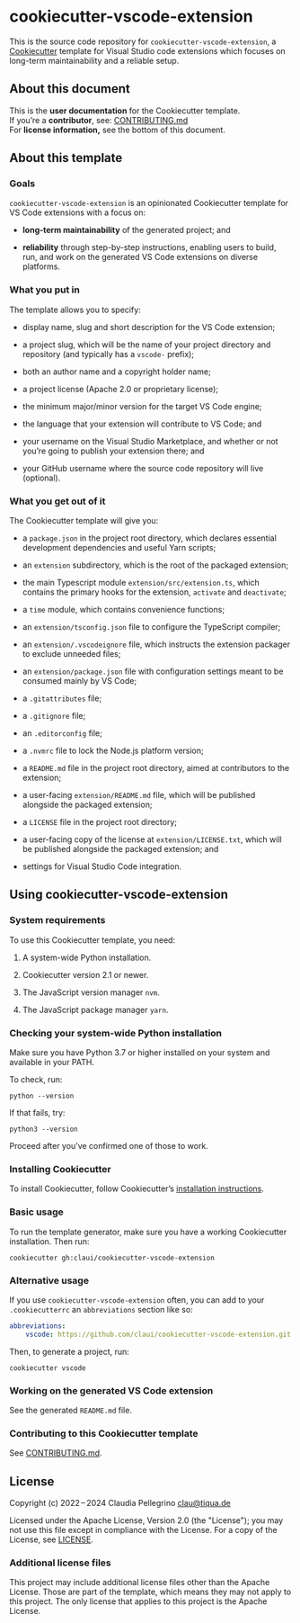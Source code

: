 # cookiecutter-vscode-extension

This is the source code repository for
`cookiecutter-vscode-extension`, a
[Cookiecutter](https://github.com/cookiecutter/cookiecutter)
template for Visual Studio code extensions which focuses on
long-term maintainability and a reliable setup.

## About this document

This is the **user documentation** for the Cookiecutter template.  
If you’re a **contributor**, see: [CONTRIBUTING.md](./CONTRIBUTING.md)  
For **license information,** see the bottom of this document.

## About this template

### Goals

`cookiecutter-vscode-extension` is an opinionated Cookiecutter
template for VS Code extensions with a focus on:

- **long-term maintainability** of the generated project; and

- **reliability** through step-by-step instructions, enabling users
  to build, run, and work on the generated VS Code extensions on
  diverse platforms.

### What you put in

The template allows you to specify:

- display name, slug and short description for the VS Code
  extension;

- a project slug, which will be the name of your project directory
  and repository (and typically has a `vscode-` prefix);

- both an author name and a copyright holder name;

- a project license (Apache 2.0 or proprietary license);

- the minimum major/minor version for the target VS Code engine;

- the language that your extension will contribute to VS Code; and

- your username on the Visual Studio Marketplace, and whether or not
  you’re going to publish your extension there; and

- your GitHub username where the source code repository will live
  (optional).

### What you get out of it

The Cookiecutter template will give you:

- a `package.json` in the project root directory, which declares
  essential development dependencies and useful Yarn scripts;

- an `extension` subdirectory, which is the root of the packaged
  extension;

- the main Typescript module `extension/src/extension.ts`, which
  contains the primary hooks for the extension, `activate` and
  `deactivate`;

- a `time` module, which contains convenience functions;

- an `extension/tsconfig.json` file to configure the TypeScript
  compiler;

- an `extension/.vscodeignore` file, which instructs the extension packager
  to exclude unneeded files;

- an `extension/package.json` file with configuration settings
  meant to be consumed mainly by VS Code;

- a `.gitattributes` file;

- a `.gitignore` file;

- an `.editorconfig` file;

- a `.nvmrc` file to lock the Node.js platform version;

- a `README.md` file in the project root directory, aimed at
  contributors to the extension;

- a user-facing `extension/README.md` file, which will be published
  alongside the packaged extension;

- a `LICENSE` file in the project root directory;

- a user-facing copy of the license at `extension/LICENSE.txt`,
  which will be published alongside the packaged extension; and

- settings for Visual Studio Code integration.

## Using cookiecutter-vscode-extension

### System requirements

To use this Cookiecutter template, you need:

1. A system-wide Python installation.

2. Cookiecutter version 2.1 or newer.

3. The JavaScript version manager `nvm`.

4. The JavaScript package manager `yarn`.

### Checking your system-wide Python installation

Make sure you have Python 3.7 or higher installed on your system
and available in your PATH.

To check, run:

```shell
python --version
```

If that fails, try:

```shell
python3 --version
```

Proceed after you’ve confirmed one of those to work.

### Installing Cookiecutter

To install Cookiecutter, follow Cookiecutter’s [installation
instructions](https://cookiecutter.readthedocs.io/en/stable/installation.html).

### Basic usage

To run the template generator, make sure you have a working
Cookiecutter installation. Then run:

```shell
cookiecutter gh:claui/cookiecutter-vscode-extension
```

### Alternative usage

If you use `cookiecutter-vscode-extension` often, you can add to your
`.cookiecutterrc` an `abbreviations` section like so:

```yaml
abbreviations:
    vscode: https://github.com/claui/cookiecutter-vscode-extension.git
```

Then, to generate a project, run:

```shell
cookiecutter vscode
```

### Working on the generated VS Code extension

See the generated `README.md` file.

### Contributing to this Cookiecutter template

See [CONTRIBUTING.md](./CONTRIBUTING.md).

## License

Copyright (c) 2022 – 2024 Claudia Pellegrino <clau@tiqua.de>

Licensed under the Apache License, Version 2.0 (the "License");
you may not use this file except in compliance with the License.
For a copy of the License, see [LICENSE](LICENSE).

### Additional license files

This project may include additional license files other than the
Apache License. Those are part of the template, which means they may
not apply to this project. The only license that applies to this
project is the Apache License.
